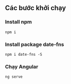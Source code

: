 ## Các bước khởi chạy
### Install npm
```npm i```
### Install package date-fns
```npm i date-fns -S```
### Chạy Angular
```ng serve```
